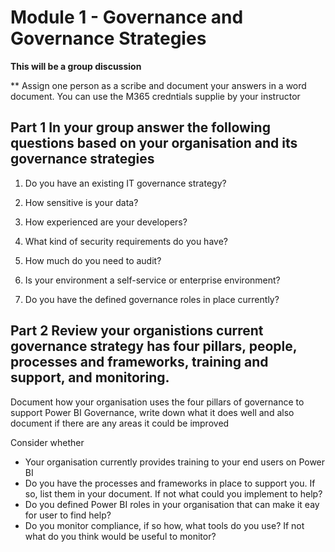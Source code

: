 # Module 1 - Governance and Governance Strategies

**This will be a group discussion**

** Assign one person as a scribe and document your answers in a word document. You can use the M365 credntials supplie by your instructor

## Part 1 In your group answer the following questions based on your organisation and its governance strategies

1.	Do you have an existing IT governance strategy?

2.	How sensitive is your data?

3.	How experienced are your developers?

4.	What kind of security requirements do you have?

5.	How much do you need to audit?

6.	Is your environment a self-service or enterprise environment?

7.	Do you have the defined governance roles in place currently?


## Part 2 Review your organistions current  governance strategy has four pillars, people, processes and frameworks, training and support, and monitoring.

Document how your organisation uses the four pillars of governance to support Power BI Governance, write down what it does well and also document if there are any areas it could be improved

Consider whether
-  Your organisation currently provides training to your end users on Power BI
-  Do you have the processes and frameworks in place to support you. If so, list them in your document. If not what could you implement to help?
-  Do you defined Power BI roles in your organisation that can make it eay for user to find help?
-  Do you monitor compliance, if so how, what tools do you use? If not what do you think would be useful to monitor?




